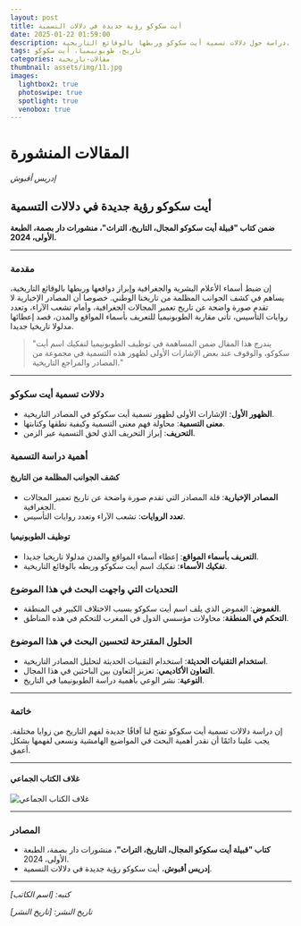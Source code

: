 ```yaml
---
layout: post
title: أيت سكوكو رؤية جديدة في دلالات التسمية
date: 2025-01-22 01:59:00
description: دراسة حول دلالات تسمية أيت سكوكو وربطها بالوقائع التاريخية.
tags: تاريخ، طوبونيميا، أيت سكوكو
categories: مقالات-تاريخية
thumbnail: assets/img/11.jpg
images:
  lightbox2: true
  photoswipe: true
  spotlight: true
  venobox: true
---
```


# المقالات المنشورة

_إدريس أقبوش_

## أيت سكوكو رؤية جديدة في دلالات التسمية

**ضمن كتاب "قبيلة أيت سكوكو المجال، التاريخ، التراث"، منشورات دار بصمة، الطبعة الأولى، 2024.**

---

### مقدمة

إن ضبط أسماء الأعلام البشرية والجغرافية وإبراز دوافعها وربطها بالوقائع التاريخية، يساهم في كشف الجوانب المظلمة من تاريخنا الوطني. خصوصا أن المصادر الإخبارية لا تقدم صورة واضحة عن تاريخ تعمير المجالات الجغرافية، وأمام تشعب الآراء، وتعدد روايات التأسيس، تأتي مقاربة الطوبونيميا للتعريف بأسماء المواقع والمدن، قصد إعطائها مدلولا تاريخيا جديدا.

> "يندرج هذا المقال ضمن المساهمة في توظيف الطوبونيميا لتفكيك اسم أيت سكوكو، والوقوف عند بعض الإشارات الأولى لظهور هذه التسمية في مجموعة من المصادر والمراجع التاريخية."

---

### دلالات تسمية أيت سكوكو

- **الظهور الأول**: الإشارات الأولى لظهور تسمية أيت سكوكو في المصادر التاريخية.
- **معنى التسمية**: محاولة فهم معنى التسمية وكيفية نطقها وكتابتها.
- **التحريف**: إبراز التحريف الذي لحق التسمية عبر الزمن.

### أهمية دراسة التسمية

#### كشف الجوانب المظلمة من التاريخ

- **المصادر الإخبارية**: قلة المصادر التي تقدم صورة واضحة عن تاريخ تعمير المجالات الجغرافية.
- **تعدد الروايات**: تشعب الآراء وتعدد روايات التأسيس.

#### توظيف الطوبونيميا

- **التعريف بأسماء المواقع**: إعطاء أسماء المواقع والمدن مدلولا تاريخيا جديدا.
- **تفكيك الأسماء**: تفكيك اسم أيت سكوكو وربطه بالوقائع التاريخية.

### التحديات التي واجهت البحث في هذا الموضوع

- **الغموض**: الغموض الذي يلف اسم أيت سكوكو بسبب الاختلاف الكبير في المنطقة.
- **التحكم في المنطقة**: محاولات مؤسسي الدول في المغرب للتحكم في هذه المناطق.

### الحلول المقترحة لتحسين البحث في هذا الموضوع

- **استخدام التقنيات الحديثة**: استخدام التقنيات الحديثة لتحليل المصادر التاريخية.
- **التعاون الأكاديمي**: تعزيز التعاون بين الباحثين في هذا المجال.
- **التوعية**: نشر الوعي بأهمية دراسة الطوبونيميا في التاريخ.

---

### خاتمة

إن دراسة دلالات تسمية أيت سكوكو تفتح لنا آفاقًا جديدة لفهم التاريخ من زوايا مختلفة. يجب علينا دائمًا أن نقدر أهمية البحث في المواضيع الهامشية ونسعى لفهمها بشكل أعمق.

---

#### غلاف الكتاب الجماعي

![غلاف الكتاب الجماعي](path/to/cover-image.jpg)

---

### المصادر

- **كتاب "قبيلة أيت سكوكو المجال، التاريخ، التراث"**، منشورات دار بصمة، الطبعة الأولى، 2024.
- **إدريس أقبوش**، أيت سكوكو رؤية جديدة في دلالات التسمية.

---

_كتبه: [اسم الكاتب]_

_تاريخ النشر: [تاريخ النشر]_
